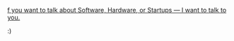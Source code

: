 [f you want to talk about Software, Hardware, or Startups — I want to talk to you.](https://notjam.es/lets-chat/)

:)
